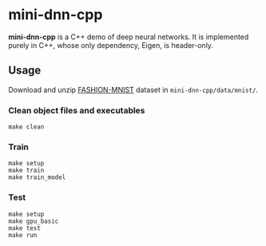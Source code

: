 # mini-dnn-cpp
**mini-dnn-cpp** is a C++ demo of deep neural networks. It is implemented purely in C++, whose only dependency, Eigen, is header-only. 

## Usage
Download and unzip [FASHION-MNIST](https://www.kaggle.com/datasets/zalando-research/fashionmnist) dataset in `mini-dnn-cpp/data/mnist/`.

### Clean object files and executables
```shell
make clean
```

### Train
```shell
make setup
make train
make train_model
```

### Test
```shell
make setup
make gpu_basic
make test
make run
```
